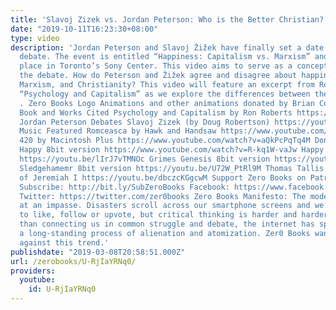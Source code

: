 ```yaml
---
title: 'Slavoj Zizek vs. Jordan Peterson: Who is the Better Christian?'
date: "2019-10-11T16:23:30+08:00"
type: video
description: 'Jordan Peterson and Slavoj Žižek have finally set a date and time to
  debate. The event is entitled “Happiness: Capitalism vs. Marxism” and will take
  place in Toronto’s Sony Center. This video aims to serve as a conceptual guide to
  the debate. How do Peterson and Žižek agree and disagree about happiness, capitalism,
  Marxism, and Christianity? This video will feature an excerpt from Ron Roberts book
  “Psychology and Capitalism” as we explore the differences between these two intellectuals.
  . Zero Books Logo Animations and other animations donated by Brian Cole https://www.instagram.com/robotbloodco/
  Book and Works Cited Psychology and Capitalism by Ron Roberts https://www.amazon.com/Psychology-Capitalism-Manipulation-Ron-Roberts/dp/1782796541
  Jordan Peterson Debates Slavoj Zizek (by Doug Robertson) https://youtu.be/43vRoD8GnIY
  Music Featured Romceasca by Hawk and Handsaw https://www.youtube.com/watch?v=eTPUHBnH8JI
  420 by Macintosh Plus https://www.youtube.com/watch?v=aQkPcPqTq4M Don’t Worry Be
  Happy 8bit version https://www.youtube.com/watch?v=R-kq1W-vaJw Happy 8bit version
  https://youtu.be/lIrJ7vTMNOc Grimes Genesis 8bit version https://youtu.be/ZgIKUrHFpjo
  Sledgehamemr 8bit version https://youtu.be/U72W_PtRl9M Thomas Tallis - Lamentations
  of Jeremiah I https://youtu.be/dbczcKGgcwM Support Zero Books on Patreon: https://www.patreon.com/zerobooks
  Subscribe: http://bit.ly/SubZeroBooks Facebook: https://www.facebook.com/ZeroBooks/
  Twitter: https://twitter.com/zer0books Zero Books Manifesto: The modern world is
  at an impasse. Disasters scroll across our smartphone screens and we’re invited
  to like, follow or upvote, but critical thinking is harder and harder to find. Rather
  than connecting us in common struggle and debate, the internet has sped up and deepened
  a long-standing process of alienation and atomization. Zer0 Books wants to work
  against this trend.'
publishdate: "2019-03-08T20:58:51.000Z"
url: /zerobooks/U-RjIaYRNq0/
providers:
  youtube:
    id: U-RjIaYRNq0
---
```

